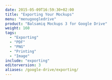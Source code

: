 ```yaml
---
date: 2015-05-09T16:59:30+02:00
title: "Exporting Your Mockups"
menu: "menugoogledrive"
product: "Balsamiq Mockups 3 for Google Drive"
weight: 160
tags:
  - "Exporting"
  - "PDF"
  - "PNG"
  - "Printing"
  - "Image"
include: "exporting"
editorversion: 3
aliases: /google-drive/exporting/
---
```

